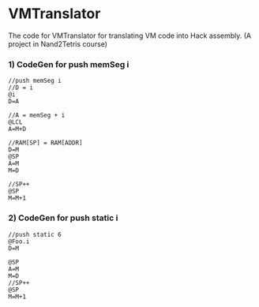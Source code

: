 # VMTranslator

The code for VMTranslator for translating VM code into Hack assembly. (A project in Nand2Tetris course)

### 1) CodeGen for push memSeg i

```
//push memSeg i
//D = i
@i
D=A

//A = memSeg + i
@LCL
A=M+D

//RAM[SP] = RAM[ADDR]
D=M
@SP
A=M
M=D

//SP++
@SP
M=M+1
```

### 2) CodeGen for push static i

```
//push static 6
@Foo.i
D=M

@SP
A=M
M=D
//SP++
@SP
M=M+1
```
